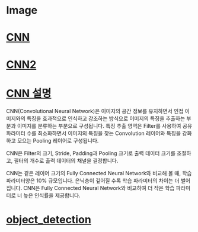 # Image 
# [CNN](https://colab.research.google.com/github/songmoo/DataAnalysis/blob/master/image/image3.ipynb)
# [CNN2](https://colab.research.google.com/github/songmoo/DataAnalysis/blob/master/image/CNN.ipynb)
# [CNN 설명](http://taewan.kim/post/cnn/)
CNN(Convolutional Neural Network)은 이미지의 공간 정보를 유지하면서 인접 이미지와의 특징을 효과적으로 인식하고 강조하는 방식으로 이미지의 특징을 추출하는 부분과 이미지를 분류하는 부분으로 구성됩니다. 특징 추출 영역은 Filter를 사용하여 공유 파라미터 수를 최소화하면서 이미지의 특징을 찾는 Convolution 레이어와 특징을 강화하고 모으는 Pooling 레이어로 구성됩니다.

CNN은 Filter의 크기, Stride, Padding과 Pooling 크기로 출력 데이터 크기를 조절하고, 필터의 개수로 출력 데이터의 채널을 결정합니다.

CNN는 같은 레이어 크기의 Fully Connected Neural Network와 비교해 볼 때, 학습 파라미터양은 10% 규모입니다. 은닉층이 깊어질 수록 학습 파라미터의 차이는 더 벌어집니다. CNN은 Fully Connected Neural Network와 비교하여 더 작은 학습 파라미터로 너 높은 인식률을 제공합니다.


# [object_detection](https://colab.research.google.com/github/songmoo/DataAnalysis/blob/master/image/image2.ipynb)

